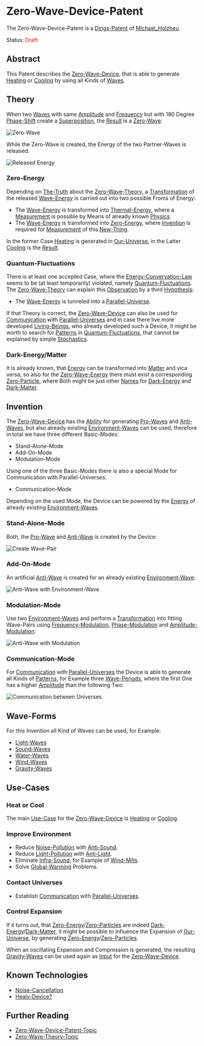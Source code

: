 # Zero-Wave-Device-Patent <a id="1000"/>

The Zero-Wave-Device-Patent is a [Dings-Patent](300000030.md) of [Michael_Holzheu](0.md).

Status: <font color="red">Draft</font>

## Abstract <a id="1600"/>

This Patent describes the [Zero-Wave-Device](20000021.md), that is able to generate [Heating](10000072.md) or [Cooling](10000073.md) by using all Kinds of [Waves](60156.md).

## Theory <a id="1100"/>

When two [Waves](60156.md) with same [Amplitude](10000015.md) and [Frequency](10000016.md) but with 180 Degree [Phase-Shift](10000079.md) create a [Superposition](10000065.md), the [Result](60033.md) is a [Zero-Wave](10000061.md):

![Zero-Wave](400000130.png)

While the Zero-Wave is created, the Energy of the two Partner-Waves is released:

![Released Energy](400000132.png)

### Zero-Energy <a id="1110"/>

Depending on [The-Truth](600140.md) about the [Zero-Wave-Theory](301000002.md), a [Transformation](600164.md) of the released [Wave-Energy](10000080.md) is carried out into two possible Froms of Energy:

- The [Wave-Energy](10000080.md) is transformed into [Thermal-Energy](10000070.md), where a [Measurement](10000022.md) is possible by Means of already known [Physics](10000000.md).
- The [Wave-Energy](10000080.md) is transformed into [Zero-Energy](10000071.md), where [Invention](60124.md) is required for [Measurement](10000022.md) of this [New-Thing](60131.md).

In the former Case [Heating](10000072.md) is generated in [Our-Universe](10000074.md), in the Latter [Cooling](10000073.md) is the [Result](60033.md).

### Quantum-Fluctuations <a id="1120"/>

There is at least one accepted Case, where the [Energy-Convervation-Law](10000017.md) seems to be (at least temporarily) violated, namely [Quantum-Fluctuations](10000096.md). The [Zero-Wave-Theory](301000002.md) can explain this [Observation](10000036.md) by a third [Hypothesis](600028.md):

- The [Wave-Energy](10000080.md) is tunneled into a [Parallel-Universe](10000075.md).

If that Theory is correct, the [Zero-Wave-Device](20000021.md) can also be used for [Communication](60061.md) with [Parallel-Universes](10000075.md) and in case there live more developed [Living-Beings](40000016.md), who already developed such a Device, it might be worth to search for [Patterns](60112.md) in [Quantum-Fluctuations](10000096.md), that cannot be explained by simple [Stochastics](13005001.md).

### Dark-Energy/Matter <a id="1130"/>

It is already known, that [Energy](10000040.md) can be transformed into [Matter](10000034.md) and vica versa, so also for the [Zero-Wave-Energy](10000071.md) there must exist a corresponding [Zero-Particle](10000061.md), where Both might be just other [Names](60048.md) for [Dark-Energy](10000097.md) and [Dark-Matter](10000098.md).

## Invention <a id="1200"/>

The [Zero-Wave-Device](20000021.md) has the [Ability](600103.md) for generating [Pro-Waves](10000082.md) and [Anti-Waves](10000081.md), but also already existing [Environment-Waves](301000003.md) can be used, therefore in total we have three different Basic-Modes:

- Stand-Alone-Mode
- Add-On-Mode
- Modulation-Mode

Using one of the three Basic-Modes there is also a special Mode for Communication with Parallel-Universes:

- Communication-Mode

Depending on the used Mode, the Device can be powered by the [Energy](10000009.md) of already existing [Environment-Waves](301000003.md).

### Stand-Alone-Mode <a id="1201"/>

Both, the [Pro-Wave](10000082.md) and [Anti-Wave](10000081.md) is created by the Device:

![Create Wave-Pair](400000131.png)

### Add-On-Mode <a id="1202"/>

An artificial [Anti-Wave](10000081.md) is created for an already existing [Environment-Wave](301000003.md):

![Anti-Wave with Environment-Wave](400000133.png)

### Modulation-Mode <a id="1203"/>

Use two [Environment-Waves](301000003.md) and perform a [Transformation](600164.md) into fitting Wave-Pairs using [Frequency-Modulation](10000089.md), [Phase-Modulation](10000092.md) and [Amplitude-Modulation](10000090.md):

![Anti-Wave with Modulation](400000134.png)

### Communication-Mode <a id="1204"/>

For [Communication](60061.md) with [Parallel-Universes](10000075.md) the Device is able to generate all Kinds of [Patterns](60112.md), for Example three [Wave-Periods](404.md), where the first One has a higher [Amplitude](10000015.md) than the following Two:

![Communication between Universes](400000137.png)

## Wave-Forms <a id="1300"/>

For this Invention all Kind of Waves can be used, for Example:

- [Light-Waves](10000012.md)
- [Sound-Waves](40200001.md)
- [Water-Waves](10000084.md)
- [Wind-Waves](10000083.md)
- [Gravity-Waves](10000099.md)

## Use-Cases <a id="1400"/>

### Heat or Cool <a id="1410"/>

The main [Use-Case](600170.md) for the [Zero-Wave-Device](20000021.md) is [Heating](10000072.md) or [Cooling](10000073.md).

### Improve Environment <a id="1420"/>

- Reduce [Noise-Pollution](290000001.md) with [Anti-Sound](10000066.md).
- Reduce [Light-Pollution](290000003.md) with [Anti-Light](10000087.md).
- Eliminate [Infra-Sound](10000100.md), for Example of [Wind-Mills](200400006.md).
- Solve [Global-Warming](290000002.md) Problems.

### Contact Universes <a id="1430"/>

- Establish [Communication](60061.md) with [Parallel-Universes](10000075.md).

### Control Expansion <a id="1440"/>

If it turns out, that [Zero-Energy](10000061.md)/[Zero-Particles](10000061.md) are indeed [Dark-Energy](10000097.md)/[Dark-Matter](10000098.md), it might be possible to influence the Expansion of [Our-Universe](10000074.md), by generating [Zero-Energy](10000061.md)/[Zero-Particles](10000061.md).

When an oscillating Expansion and Compression is generated, the resulting [Gravity-Waves](10000099.md) can be used again as [Input](60042.md) for the [Zero-Wave-Device](20000021.md).

## Known Technologies <a id="1700"/>

- [Noise-Cancellation](10000067.md)
- [Healy-Device?](1000002.md)

## Further Reading <a id="1500"/>

- [Zero-Wave-Device-Patent-Topic](1971093001.md)
- [Zero-Wave-Theory-Topic](1971093000.md)
